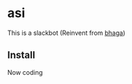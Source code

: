 # asi

This is a slackbot (Reinvent from [bhaga](https://github.com/rabhareit/bhaga)) 

## Install

Now coding